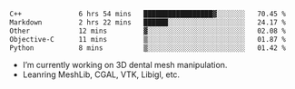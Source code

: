 <!--START_SECTION:waka-->

```txt
C++              6 hrs 54 mins   █████████████████▓░░░░░░░   70.45 %
Markdown         2 hrs 22 mins   ██████░░░░░░░░░░░░░░░░░░░   24.17 %
Other            12 mins         ▓░░░░░░░░░░░░░░░░░░░░░░░░   02.08 %
Objective-C      11 mins         ▒░░░░░░░░░░░░░░░░░░░░░░░░   01.87 %
Python           8 mins          ▒░░░░░░░░░░░░░░░░░░░░░░░░   01.42 %
```

<!--END_SECTION:waka-->

<!--
**0x11111111/0x11111111** is a ✨ _special_ ✨ repository because its `README.md` (this file) appears on your GitHub profile.

Here are some ideas to get you started:

- 🔭 I’m currently working on ...
- 🌱 I’m currently learning ...
- 👯 I’m looking to collaborate on ...
- 🤔 I’m looking for help with ...
- 💬 Ask me about ...
- 📫 How to reach me: ...
- 😄 Pronouns: ...
- ⚡ Fun fact: ...
-->
- I’m currently working on 3D dental mesh manipulation.
- Leanring MeshLib, CGAL, VTK, Libigl, etc.

